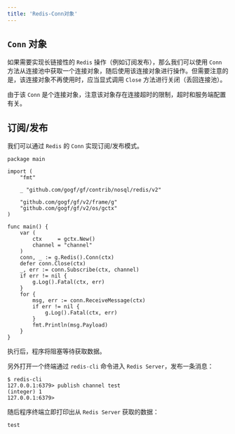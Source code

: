 ```yaml
---
title: 'Redis-Conn对象'
---
```


## `Conn` 对象

如果需要实现长链接性的 `Redis` 操作（例如订阅发布），那么我们可以使用 `Conn` 方法从连接池中获取一个连接对象，随后使用该连接对象进行操作。但需要注意的是，该连接对象不再使用时，应当显式调用 `Close` 方法进行关闭（丢回连接池）。

由于该 `Conn` 是个连接对象，注意该对象存在连接超时的限制，超时和服务端配置有关。

## 订阅/发布

我们可以通过 `Redis` 的 `Conn` 实现订阅/发布模式。

```
package main

import (
	"fmt"

	_ "github.com/gogf/gf/contrib/nosql/redis/v2"

	"github.com/gogf/gf/v2/frame/g"
	"github.com/gogf/gf/v2/os/gctx"
)

func main() {
	var (
		ctx     = gctx.New()
		channel = "channel"
	)
	conn, _ := g.Redis().Conn(ctx)
	defer conn.Close(ctx)
	_, err := conn.Subscribe(ctx, channel)
	if err != nil {
		g.Log().Fatal(ctx, err)
	}
	for {
		msg, err := conn.ReceiveMessage(ctx)
		if err != nil {
			g.Log().Fatal(ctx, err)
		}
		fmt.Println(msg.Payload)
	}
}
```

执行后，程序将阻塞等待获取数据。

另外打开一个终端通过 `redis-cli` 命令进入 `Redis Server`，发布一条消息：

```
$ redis-cli
127.0.0.1:6379> publish channel test
(integer) 1
127.0.0.1:6379>
```

随后程序终端立即打印出从 `Redis Server` 获取的数据：

```
test
```